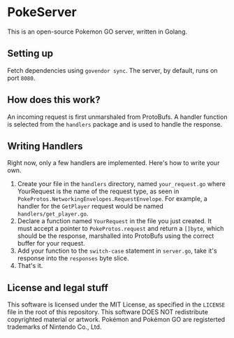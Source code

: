 # PokeServer

This is an open-source Pokemon GO server, written in Golang.

## Setting up
Fetch dependencies using `govendor sync`. The server, by default, runs on port `8080`.

## How does this work?
An incoming request is first unmarshaled from ProtoBufs. A handler function is selected from the `handlers` package and is used to handle the response.

## Writing Handlers
Right now, only a few handlers are implemented. Here's how to write your own.

1. Create your file in the `handlers` directory, named `your_request.go` where YourRequest is the name of the request type, as seen in `PokeProtos.NetworkingEnvelopes.RequestEnvelope`. For example, a handler for the `GetPlayer` request would be named `handlers/get_player.go`.
2. Declare a function named `YourRequest` in the file you just created. It must accept a pointer to `PokeProtos.request` and return a `[]byte`, which should be the response, marshalled into ProtoBufs using the correct buffer for your request.
3. Add your function to the `switch-case` statement in `server.go`, take it's response into the `responses` byte slice.
4. That's it.

## License and legal stuff
This software is licensed under the MIT License, as specified in the `LICENSE` file in the root of this repository. This software DOES NOT redistribute copyrighted material or artwork. Pokémon and Pokémon GO are registerted trademarks of Nintendo Co., Ltd.
